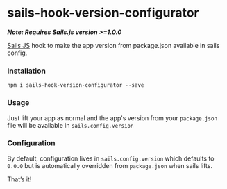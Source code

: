 # sails-hook-version-configurator

***Note: Requires Sails.js version >=1.0.0***

[Sails JS](http://sailsjs.org) hook to make the app version from package.json available in sails config.


### Installation

`npm i sails-hook-version-configurator --save`


### Usage

Just lift your app as normal and the app's version from your `package.json` file will be available in `sails.config.version`


### Configuration

By default, configuration lives in `sails.config.version` which defaults to `0.0.0` but is automatically overridden from `package.json` when sails lifts.

That&rsquo;s it!
